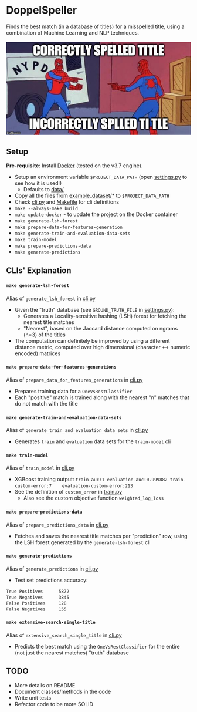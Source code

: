 # DoppelSpeller

Finds the best match (in a database of titles) for a misspelled title,
using a combination of Machine Learning and NLP techniques.<br/><br/>
![Project description](./description.jpg)

## Setup
**Pre-requisite**: Install [Docker](https://docs.docker.com/install/) (tested on the v3.7 engine).
* Setup an environment variable `$PROJECT_DATA_PATH` (open [settings.py](./doppelspeller/settings.py) to see how it is used!)
    - Defaults to [data/](./data/)
* Copy all the files from [example_dataset/*](./example_dataset/) to `$PROJECT_DATA_PATH`
* Check [cli.py](./doppelspeller/cli.py) and [Makefile](./Makefile) for cli definitions
* `make --always-make build`
* `make update-docker` - to update the project on the Docker container
* `make generate-lsh-forest`
* `make prepare-data-for-features-generation`
* `make generate-train-and-evaluation-data-sets`
* `make train-model`
* `make prepare-predictions-data`
* `make generate-predictions`

## CLIs' Explanation
#### `make generate-lsh-forest`
Alias of `generate_lsh_forest` in [cli.py](./doppelspeller/cli.py)
* Given the "truth" database (see `GROUND_TRUTH_FILE` in [settings.py](./doppelspeller/settings.py)):
    - Generates a Locality-sensitive hashing (LSH) forest for fetching the nearest title matches
    - "Nearest", based on the Jaccard distance computed on ngrams (n=3) of the titles
* The computation can definitely be improved by using a different distance metric, computed over high dimensional (character <-> numeric encoded) matrices

#### `make prepare-data-for-features-generations`
Alias of `prepare_data_for_features_generations` in [cli.py](./doppelspeller/cli.py)
* Prepares training data for a `OneVsRestClassifier`
* Each "positive" match is trained along with the nearest "n" matches that do not match with the title

#### `make generate-train-and-evaluation-data-sets`
Alias of `generate_train_and_evaluation_data_sets` in [cli.py](./doppelspeller/cli.py)
* Generates `train` and `evaluation` data sets for the `train-model` cli

#### `make train-model`
Alias of `train_model` in [cli.py](./doppelspeller/cli.py)
* XGBoost training output: `train-auc:1	evaluation-auc:0.999882	train-custom-error:7	evaluation-custom-error:213`
* See the definition of `custom_error` in [train.py](./doppelspeller/train.py)
    - Also see the custom objective function `weighted_log_loss`

#### `make prepare-predictions-data`
Alias of `prepare_predictions_data` in [cli.py](./doppelspeller/cli.py)
* Fetches and saves the nearest title matches per "prediction" row, using the LSH forest generated by the `generate-lsh-forest` cli

#### `make generate-predictions`
Alias of `generate_predictions` in [cli.py](./doppelspeller/cli.py)
* Test set predictions accuracy:
```
True Positives      5872
True Negatives      3845
False Positives     128
False Negatives     155
```

#### `make extensive-search-single-title`
Alias of `extensive_search_single_title` in [cli.py](./doppelspeller/cli.py)
* Predicts the best match using the `OneVsRestClassifier` for the entire (not just the nearest matches) "truth" database

## TODO
* More details on README
* Document classes/methods in the code
* Write unit tests
* Refactor code to be more SOLID
